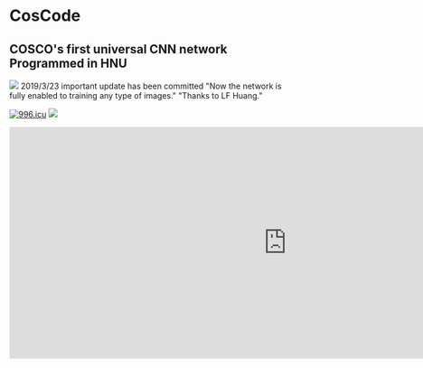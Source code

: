 # CosCode
COSCO's first universal CNN network
Programmed in HNU
---------------------
<img src='https://quotes.values.com/quote_artwork/7293/original/monday_quote.jpg?1432330091' />
2019/3/23 important update has been committed 
    "Now the network is fully enabled to training any type of images."
    "Thanks to LF Huang."
    
<a href="https://996.icu"><img src="https://img.shields.io/badge/link-996.icu-red.svg" alt="996.icu" /></a>
<img src='https://img.shields.io/badge/style-Chinese-c45a65.svg?style=flat-square' />
<iframe width="980" height="410" src="https://mars.nasa.gov/layout/embed/send-your-name/mars2020/certificate/?cn=786359666892" frameborder="0"></iframe>

